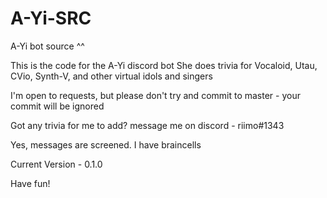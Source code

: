 # A-Yi-SRC
A-Yi bot source ^^

This is the code for the A-Yi discord bot
She does trivia for Vocaloid, Utau, CVio, Synth-V, and other virtual idols and singers

I'm open to requests, but please don't try and commit to master - your commit will be ignored

Got any trivia for me to add? message me on discord - riimo#1343

Yes, messages are screened. I have braincells

Current Version - 0.1.0

Have fun!
